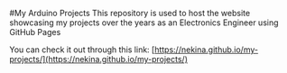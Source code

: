 #My Arduino Projects
This repository is used to host the website showcasing my projects over the years as an Electronics Engineer using GitHub Pages

You can check it out through this link: [https://nekina.github.io/my-projects/](https://nekina.github.io/my-projects/)
